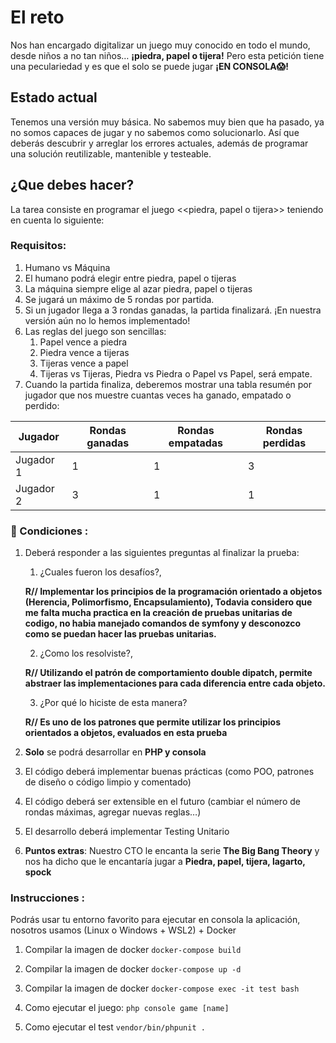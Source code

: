    # El reto

   Nos han encargado digitalizar un juego muy conocido en todo el mundo, desde niños a no tan niños… **¡piedra, papel o 
   tijera!** Pero esta petición tiene una peculariedad y es que el solo se puede jugar **¡EN CONSOLA😱!**

   ## Estado actual
   Tenemos una versión muy básica. No sabemos muy bien que ha pasado, ya no somos capaces de jugar y no sabemos como
   solucionarlo. Así que deberás descubrir y arreglar los errores actuales, además de programar una solución
   reutilizable, mantenible y testeable.

   ## ¿Que debes hacer?

   La tarea consiste en programar el juego <<piedra, papel o tijera>> teniendo en cuenta lo siguiente:

   ### Requisitos:

   1. Humano vs Máquina 
   2. El humano podrá elegir entre piedra, papel o tijeras 
   3. La máquina siempre elige al azar piedra, papel o tijeras 
   4. Se jugará un máximo de 5 rondas por partida. 
   5. Si un jugador llega a 3 rondas ganadas, la partida finalizará. ¡En nuestra versión aún no lo hemos implementado!
   6. Las reglas del juego son sencillas:
      1. Papel vence a piedra 
      2. Piedra vence a tijeras 
      3. Tijeras vence a papel 
      4. Tijeras vs Tijeras, Piedra vs Piedra o Papel vs Papel, será empate.
   7. Cuando la partida finaliza, deberemos mostrar una tabla resumén por jugador que nos muestre cuantas veces ha ganado, empatado o perdido:

   | Jugador   | Rondas ganadas | Rondas empatadas | Rondas perdidas |
   |-----------|----------------|------------------|-----------------|
   | Jugador 1 | 1              | 1                | 3               |
   | Jugador 2 | 3              | 1                | 1               |

   ### 🚩 Condiciones :

   1. Deberá responder a las siguientes preguntas al finalizar la prueba:
      1. ¿Cuales fueron los desafíos?,


      **R// Implementar los principios de la programación orientado a objetos (Herencia, Polimorfismo, Encapsulamiento), Todavia considero que me falta mucha practica en la creación de pruebas unitarias de codigo, no habia manejado comandos de symfony y desconozco como se puedan hacer las pruebas unitarias.**

      2. ¿Como los resolviste?, 


      **R// Utilizando  el patrón de comportamiento double dipatch, permite abstraer las implementaciones para cada diferencia entre cada objeto.**

      3. ¿Por qué lo hiciste de esta manera? 


      **R// Es uno de los patrones que permite utilizar los principios orientados a objetos, evaluados en esta prueba**
   2. **Solo** se podrá desarrollar en **PHP y consola** 
   3. El código deberá implementar buenas prácticas (como POO, patrones de diseño o código limpio y comentado)
   4. El código deberá ser extensible en el futuro (cambiar el número de rondas máximas, agregar nuevas reglas…)
   5. El desarrollo deberá implementar Testing Unitario
   6. **Puntos extras**: Nuestro CTO le encanta la serie **The Big Bang Theory** y nos ha dicho que le encantaría 
   jugar a **Piedra, papel, tijera, lagarto, spock**  

   ### Instrucciones :
   Podrás usar tu entorno favorito para ejecutar en consola la aplicación, nosotros usamos (Linux o Windows + WSL2) + Docker

   1. Compilar la imagen de docker `docker-compose build`
   2. Compilar la imagen de docker `docker-compose up -d`
   3. Compilar la imagen de docker `docker-compose exec -it test bash`
   
   4. Como ejecutar el juego: ``php console game [name]``
   5. Como ejecutar el test ``vendor/bin/phpunit .``